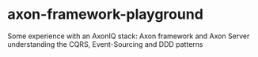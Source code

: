 # axon-framework-playground
Some experience with an AxonIQ stack: Axon framework and Axon Server understanding the CQRS, Event-Sourcing and DDD patterns
